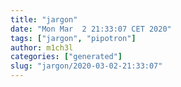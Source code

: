 ```yaml
---
title: "jargon"
date: "Mon Mar  2 21:33:07 CET 2020"
tags: ["jargon", "pipotron"]
author: m1ch3l
categories: ["generated"]
slug: "jargon/2020-03-02-21:33:07"
---
```



